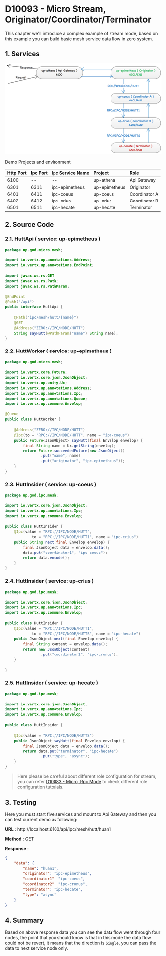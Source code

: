 # D10093 - Micro Stream, Originator/Coordinator/Terminator

This chapter we'll introduce a complex example of stream mode, based on this example you can build basic mesh service data flow in zero system.

## 1. Services

![](/doc/image/d10093-1.png)

Demo Projects and environment

| Http Port | Ipc Port | Ipc Service Name | Project | Role |
| :--- | :--- | :--- | :--- | :--- |
| 6100 | -- | -- | up-athena | Api Gateway |
| 6301 | 6311 | ipc-epimetheus | up-epimetheus | Originator |
| 6401 | 6411 | ipc-coeus | up-coeus | Coordinator A |
| 6402 | 6412 | ipc-crius | up-crius | Coordinator B |
| 6501 | 6511 | ipc-hecate | up-hecate | Terminator |

## 2. Source Code

### 2.1. HuttApi \( service: up-epimetheus \)

```java
package up.god.micro.mesh;

import io.vertx.up.annotations.Address;
import io.vertx.up.annotations.EndPoint;

import javax.ws.rs.GET;
import javax.ws.rs.Path;
import javax.ws.rs.PathParam;

@EndPoint
@Path("/api")
public interface HuttApi {

    @Path("ipc/mesh/hutt/{name}")
    @GET
    @Address("ZERO://IPC/NODE/HUTT")
    String sayHutt(@PathParam("name") String name);
}
```

### 2.2. HuttWorker \( service: up-epimetheus \)

```java
package up.god.micro.mesh;

import io.vertx.core.Future;
import io.vertx.core.json.JsonObject;
import io.vertx.up.unity.Ux;
import io.vertx.up.annotations.Address;
import io.vertx.up.annotations.Ipc;
import io.vertx.up.annotations.Queue;
import io.vertx.up.commune.Envelop;

@Queue
public class HuttWorker {

    @Address("ZERO://IPC/NODE/HUTT")
    @Ipc(to = "RPC://IPC/NODE/HUTT", name = "ipc-coeus")
    public Future<JsonObject> sayHutt(final Envelop envelop) {
        final String name = Ux.getString(envelop);
        return Future.succeededFuture(new JsonObject()
                .put("name", name)
                .put("originator", "ipc-epimetheus"));
    }
}
```

### 2.3. HuttInsider \( service: up-coeus \)

```java
package up.god.ipc.mesh;

import io.vertx.core.json.JsonObject;
import io.vertx.up.annotations.Ipc;
import io.vertx.up.commune.Envelop;

public class HuttInsider {
    @Ipc(value = "RPC://IPC/NODE/HUTT",
            to = "RPC://IPC/NODE/HUTT1", name = "ipc-crius")
    public String next(final Envelop envelop) {
        final JsonObject data = envelop.data();
        data.put("coordinator1", "ipc-coeus");
        return data.encode();
    }
}
```

### 2.4. HuttInsider \( service: up-crius \)

```java
package up.god.ipc.mesh;

import io.vertx.core.json.JsonObject;
import io.vertx.up.annotations.Ipc;
import io.vertx.up.commune.Envelop;

public class HuttInsider {
    @Ipc(value = "RPC://IPC/NODE/HUTT1",
            to = "RPC://IPC/NODE/HUTTS", name = "ipc-hecate")
    public JsonObject next(final Envelop envelop) {
        final String content = envelop.data();
        return new JsonObject(content)
                .put("coordinator2", "ipc-cronus");
    }

}
```

### 2.5. HuttInsider \( service: up-hecate \)

```java
package up.god.ipc.mesh;

import io.vertx.core.json.JsonObject;
import io.vertx.up.annotations.Ipc;
import io.vertx.up.commune.Envelop;

public class HuttInsider {

    @Ipc(value = "RPC://IPC/NODE/HUTTS")
    public JsonObject sayHutt(final Envelop envelop) {
        final JsonObject data = envelop.data();
        return data.put("terminator", "ipc-hecate")
                .put("type", "async");
    }
}
```

> Here please be careful about different role configuration for stream, you can refer [D10083 - Micro, Rpc Mode](d10083-micro-rpc-mode.md) to check different role configuration tutorials.

## 3. Testing

Here you must start five services and mount to Api Gateway and then you can test current demo as following:

**URL** : http://localhost:6100/api/ipc/mesh/hutt/huan1

**Method** : GET

**Response** :

```json
{
    "data": {
        "name": "huan1",
        "originator": "ipc-epimetheus",
        "coordinator1": "ipc-coeus",
        "coordinator2": "ipc-cronus",
        "terminator": "ipc-hecate",
        "type": "async"
    }
}
```

## 4. Summary

Based on above response data you can see the data flow went through four nodes, the point that you should know is that in this mode the data flow could not be revert, it means that the direction is `Single`, you can pass the data to next service node only.



